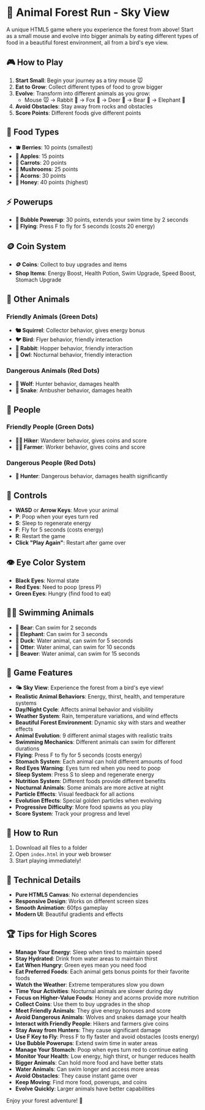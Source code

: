 # 🐾 Animal Forest Run - Sky View

A unique HTML5 game where you experience the forest from above! Start as a small mouse and evolve into bigger animals by eating different types of food in a beautiful forest environment, all from a bird's eye view.

## 🎮 How to Play

1. **Start Small**: Begin your journey as a tiny mouse 🐭
2. **Eat to Grow**: Collect different types of food to grow bigger
3. **Evolve**: Transform into different animals as you grow:
   - Mouse 🐭 → Rabbit 🐰 → Fox 🦊 → Deer 🦌 → Bear 🐻 → Elephant 🐘
4. **Avoid Obstacles**: Stay away from rocks and obstacles
5. **Score Points**: Different foods give different points

## 🍎 Food Types

- **🫐 Berries**: 10 points (smallest)
- **🍎 Apples**: 15 points
- **🥕 Carrots**: 20 points
- **🍄 Mushrooms**: 25 points
- **🌰 Acorns**: 30 points
- **🍯 Honey**: 40 points (highest)

## ⚡ Powerups

- **🫧 Bubble Powerup**: 30 points, extends your swim time by 2 seconds
- **🦅 Flying**: Press F to fly for 5 seconds (costs 20 energy)

## 🪙 Coin System

- **🪙 Coins**: Collect to buy upgrades and items
- **Shop Items**: Energy Boost, Health Potion, Swim Upgrade, Speed Boost, Stomach Upgrade

## 🐾 Other Animals

### Friendly Animals (Green Dots)
- **🐿️ Squirrel**: Collector behavior, gives energy bonus
- **🐦 Bird**: Flyer behavior, friendly interaction
- **🐰 Rabbit**: Hopper behavior, friendly interaction
- **🦉 Owl**: Nocturnal behavior, friendly interaction

### Dangerous Animals (Red Dots)
- **🐺 Wolf**: Hunter behavior, damages health
- **🐍 Snake**: Ambusher behavior, damages health

## 👥 People

### Friendly People (Green Dots)
- **🧑‍🦯 Hiker**: Wanderer behavior, gives coins and score
- **👨‍🌾 Farmer**: Worker behavior, gives coins and score

### Dangerous People (Red Dots)
- **🏹 Hunter**: Dangerous behavior, damages health significantly

## 🎯 Controls

- **WASD** or **Arrow Keys**: Move your animal
- **P**: Poop when your eyes turn red
- **S**: Sleep to regenerate energy
- **F**: Fly for 5 seconds (costs energy)
- **R**: Restart the game
- **Click "Play Again"**: Restart after game over

## 👁️ Eye Color System

- **Black Eyes**: Normal state
- **Red Eyes**: Need to poop (press P)
- **Green Eyes**: Hungry (find food to eat)

## 🏊‍♂️ Swimming Animals

- **🐻 Bear**: Can swim for 2 seconds
- **🐘 Elephant**: Can swim for 3 seconds
- **🦆 Duck**: Water animal, can swim for 5 seconds
- **🦦 Otter**: Water animal, can swim for 10 seconds
- **🦫 Beaver**: Water animal, can swim for 15 seconds

## 🌲 Game Features

- **🌤️ Sky View**: Experience the forest from a bird's eye view!
- **Realistic Animal Behaviors**: Energy, thirst, health, and temperature systems
- **Day/Night Cycle**: Affects animal behavior and visibility
- **Weather System**: Rain, temperature variations, and wind effects
- **Beautiful Forest Environment**: Dynamic sky with stars and weather effects
- **Animal Evolution**: 9 different animal stages with realistic traits
- **Swimming Mechanics**: Different animals can swim for different durations
- **Flying**: Press F to fly for 5 seconds (costs energy)
- **Stomach System**: Each animal can hold different amounts of food
- **Red Eyes Warning**: Eyes turn red when you need to poop
- **Sleep System**: Press S to sleep and regenerate energy
- **Nutrition System**: Different foods provide different benefits
- **Nocturnal Animals**: Some animals are more active at night
- **Particle Effects**: Visual feedback for all actions
- **Evolution Effects**: Special golden particles when evolving
- **Progressive Difficulty**: More food spawns as you play
- **Score System**: Track your progress and level

## 🚀 How to Run

1. Download all files to a folder
2. Open `index.html` in your web browser
3. Start playing immediately!

## 🎨 Technical Details

- **Pure HTML5 Canvas**: No external dependencies
- **Responsive Design**: Works on different screen sizes
- **Smooth Animation**: 60fps gameplay
- **Modern UI**: Beautiful gradients and effects

## 🏆 Tips for High Scores

- **Manage Your Energy**: Sleep when tired to maintain speed
- **Stay Hydrated**: Drink from water areas to maintain thirst
- **Eat When Hungry**: Green eyes mean you need food
- **Eat Preferred Foods**: Each animal gets bonus points for their favorite foods
- **Watch the Weather**: Extreme temperatures slow you down
- **Time Your Activities**: Nocturnal animals are slower during day
- **Focus on Higher-Value Foods**: Honey and acorns provide more nutrition
- **Collect Coins**: Use them to buy upgrades in the shop
- **Meet Friendly Animals**: They give energy bonuses and score
- **Avoid Dangerous Animals**: Wolves and snakes damage your health
- **Interact with Friendly People**: Hikers and farmers give coins
- **Stay Away from Hunters**: They cause significant damage
- **Use F Key to Fly**: Press F to fly faster and avoid obstacles (costs energy)
- **Use Bubble Powerups**: Extend swim time in water areas
- **Manage Your Stomach**: Poop when eyes turn red to continue eating
- **Monitor Your Health**: Low energy, high thirst, or hunger reduces health
- **Bigger Animals**: Can hold more food and have better stats
- **Water Animals**: Can swim longer and access more areas
- **Avoid Obstacles**: They cause instant game over
- **Keep Moving**: Find more food, powerups, and coins
- **Evolve Quickly**: Larger animals have better capabilities

Enjoy your forest adventure! 🌿 